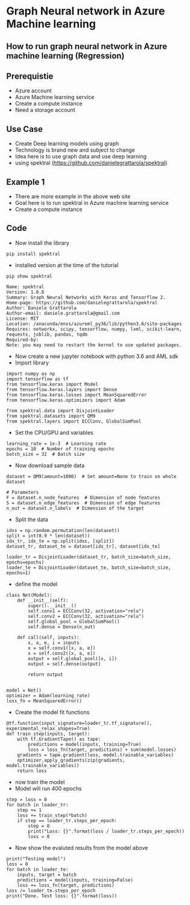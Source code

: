 # Graph Neural network in Azure Machine learning

## How to run graph neural network in Azure machine learning (Regression)

## Prerequistie

- Azure account
- Azure Machine learning service
- Create a compute instance
- Need a storage account

## Use Case

- Create Deep learning models using graph
- Technology is brand new and subject to change
- Idea here is to use graph data and use deep learning
- using spektral (https://github.com/danielegrattarola/spektral)

## Example 1

- There are more example in the above web site
- Goal here is to run spektral in Azure machine learning service
- Create a compute instance

## Code

- Now install the library

```
pip install spektral
```

- installed version at the time of the tutorial

```
pip show spektral
```

```
Name: spektral
Version: 1.0.8
Summary: Graph Neural Networks with Keras and Tensorflow 2.
Home-page: https://github.com/danielegrattarola/spektral
Author: Daniele Grattarola
Author-email: daniele.grattarola@gmail.com
License: MIT
Location: /anaconda/envs/azureml_py36/lib/python3.6/site-packages
Requires: networkx, scipy, tensorflow, numpy, lxml, scikit-learn, requests, joblib, pandas, tqdm
Required-by: 
Note: you may need to restart the kernel to use updated packages.
```

- Now create a new jupyter notebook with python 3.6 and AML sdk
- Import library

```
import numpy as np
import tensorflow as tf
from tensorflow.keras import Model
from tensorflow.keras.layers import Dense
from tensorflow.keras.losses import MeanSquaredError
from tensorflow.keras.optimizers import Adam

from spektral.data import DisjointLoader
from spektral.datasets import QM9
from spektral.layers import ECCConv, GlobalSumPool
```

- Set the CPU/GPU and variables

```
learning_rate = 1e-3  # Learning rate
epochs = 10  # Number of training epochs
batch_size = 32  # Batch size
```

- Now download sample data

```
dataset = QM9(amount=1000)  # Set amount=None to train on whole dataset

# Parameters
F = dataset.n_node_features  # Dimension of node features
S = dataset.n_edge_features  # Dimension of edge features
n_out = dataset.n_labels  # Dimension of the target
```

- Split the data

```
idxs = np.random.permutation(len(dataset))
split = int(0.9 * len(dataset))
idx_tr, idx_te = np.split(idxs, [split])
dataset_tr, dataset_te = dataset[idx_tr], dataset[idx_te]

loader_tr = DisjointLoader(dataset_tr, batch_size=batch_size, epochs=epochs)
loader_te = DisjointLoader(dataset_te, batch_size=batch_size, epochs=1)
```

- define the model

```
class Net(Model):
    def __init__(self):
        super().__init__()
        self.conv1 = ECCConv(32, activation="relu")
        self.conv2 = ECCConv(32, activation="relu")
        self.global_pool = GlobalSumPool()
        self.dense = Dense(n_out)

    def call(self, inputs):
        x, a, e, i = inputs
        x = self.conv1([x, a, e])
        x = self.conv2([x, a, e])
        output = self.global_pool([x, i])
        output = self.dense(output)

        return output


model = Net()
optimizer = Adam(learning_rate)
loss_fn = MeanSquaredError()
```

- Create the model fit functions

```
@tf.function(input_signature=loader_tr.tf_signature(), experimental_relax_shapes=True)
def train_step(inputs, target):
    with tf.GradientTape() as tape:
        predictions = model(inputs, training=True)
        loss = loss_fn(target, predictions) + sum(model.losses)
    gradients = tape.gradient(loss, model.trainable_variables)
    optimizer.apply_gradients(zip(gradients, model.trainable_variables))
    return loss
```

- now train the model
- Model will run 400 epochs

```
step = loss = 0
for batch in loader_tr:
    step += 1
    loss += train_step(*batch)
    if step == loader_tr.steps_per_epoch:
        step = 0
        print("Loss: {}".format(loss / loader_tr.steps_per_epoch))
        loss = 0
```

- Now show the evaluted results from the model above

```
print("Testing model")
loss = 0
for batch in loader_te:
    inputs, target = batch
    predictions = model(inputs, training=False)
    loss += loss_fn(target, predictions)
loss /= loader_te.steps_per_epoch
print("Done. Test loss: {}".format(loss))
```